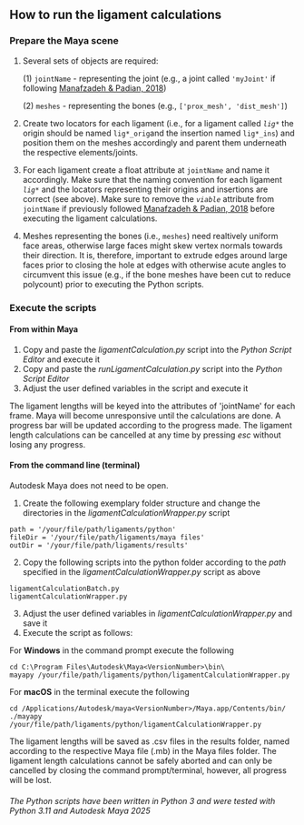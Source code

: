 ## How to run the ligament calculations

### Prepare the Maya scene

1. Several sets of objects are required:

   
   (1) ``jointName`` - representing the joint (e.g., a joint called ``'myJoint'`` if following [Manafzadeh & Padian, 2018](https://doi.org/10.1098/rspb.2018.0727))
   
   (2) ``meshes`` - representing the bones (e.g., ``['prox_mesh', 'dist_mesh']``)
   
2. Create two locators for each ligament (i.e., for a ligament called *``lig*``* the origin should be named ``lig*_orig``and the insertion named ``lig*_ins``) and position them on the meshes accordingly and parent them underneath the respective elements/joints.

3. For each ligament create a float attribute at ``jointName`` and name it accordingly. Make sure that the naming convention for each ligament *``lig*``* and the locators representing their origins and insertions are correct (see above). Make sure to remove the *``viable``* attribute from ``jointName`` if previously followed [Manafzadeh & Padian, 2018](https://doi.org/10.1098/rspb.2018.0727) before executing the ligament calculations.

4. Meshes representing the bones (i.e., ``meshes``) need realtively uniform face areas, otherwise large faces might skew vertex normals towards their direction. It is, therefore, important to extrude edges around large faces prior to closing the hole at edges with otherwise acute angles to circumvent this issue (e.g., if the bone meshes have been cut to reduce polycount) prior to executing the Python scripts.

### Execute the scripts
#### From within Maya

1. Copy and paste the *ligamentCalculation.py* script into the *Python Script Editor* and execute it
2. Copy and paste the *runLigamentCalculation.py* script into the *Python Script Editor*
3. Adjust the user defined variables in the script and execute it

The ligament lengths will be keyed into the attributes of 'jointName' for each frame. Maya will become unresponsive until the calculations are done. A progress bar will be updated according to the progress made. The ligament length calculations can be cancelled at any time by pressing *esc* without losing any progress.

#### From the command line (terminal) 
Autodesk Maya does not need to be open.
1. Create the following exemplary folder structure and change the directories in the *ligamentCalculationWrapper.py* script
```
path = '/your/file/path/ligaments/python' 
fileDir = '/your/file/path/ligaments/maya files'
outDir = '/your/file/path/ligaments/results' 
```
2. Copy the following scripts into the python folder according to the *path* specified in the *ligamentCalculationWrapper.py* script as above
```
ligamentCalculationBatch.py
ligamentCalculationWrapper.py
```
3. Adjust the user defined variables in *ligamentCalculationWrapper.py* and save it
4. Execute the script as follows:

For **Windows** in the command prompt execute the following
```
cd C:\Program Files\Autodesk\Maya<VersionNumber>\bin\
mayapy /your/file/path/ligaments/python/ligamentCalculationWrapper.py
```
For **macOS** in the terminal execute the following
```
cd /Applications/Autodesk/maya<VersionNumber>/Maya.app/Contents/bin/
./mayapy /your/file/path/ligaments/python/ligamentCalculationWrapper.py
```
The ligament lengths will be saved as .csv files in the results folder, named according to the respective Maya file (.mb) in the Maya files folder. The ligament length calculations cannot be safely aborted and can only be cancelled by closing the command prompt/terminal, however, all progress will be lost.

###### The Python scripts have been written in Python 3 and were tested with Python 3.11 and Autodesk Maya 2025

